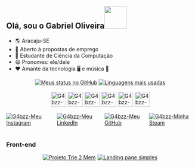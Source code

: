 ## Olá, sou o Gabriel Oliveira<img style="width: 60px" src="https://static.wixstatic.com/media/2a664a_2918b7c189654a41801111db622739b7~mv2.gif" />

- 🌎 Aracaju-SE
- 💼 Aberto à propostas de emprego
- 🏫 Estudante de Ciência da Computação
- 😄 Pronomes: ele/dele
- ❤️ Amante da tecnologia 🖥️ e música 🎸 

<div style="display: flex; align-items: center; gap:5px;justify-content: center;gap: 4px">
	<a href="https://github.com/G4bzz/"><img align="center" src="https://github-readme-stats.vercel.app/api?username=G4bzz&count_private=true&show_icons=true&theme=tokyonight&hide=prs,issues" alt="Meus status no GitHub" /></a>
	<a href="https://github.com/G4bzz/"><img align="center" src="https://github-readme-stats.vercel.app/api/top-langs/?username=G4bzz&theme=tokyonight&layout=compact&exclude_repo=tg4rc" alt="Linguagens mais usadas"/></a>
</div>

<br>

<div style="display: flex; align-items: center; gap:5px;justify-content: center;">
	<img style="width: 40px" src="https://cdn.jsdelivr.net/gh/devicons/devicon/icons/vscode/vscode-original.svg" alt="G4bzz-VsCode"/>
	<img style="width: 40px" src="https://cdn.jsdelivr.net/gh/devicons/devicon/icons/python/python-original.svg" alt="G4bzz-Python"/>
	<img style="width: 40px" src="https://cdn.jsdelivr.net/gh/devicons/devicon/icons/html5/html5-original.svg" alt="G4bzz-HTML"/>
	<img style="width: 40px" src="https://cdn.jsdelivr.net/gh/devicons/devicon/icons/css3/css3-original.svg" alt="G4bzz-CSS"/>
	<img style="width: 40px" src="https://cdn.jsdelivr.net/gh/devicons/devicon/icons/c/c-original.svg" alt="G4bzz-C"/>
	<img style="width: 40px" src="https://cdn.jsdelivr.net/gh/devicons/devicon/icons/github/github-original.svg" alt="G4bzz-GitHub"/>
</div>

<br>

<div style="display: flex; align-items: center; gap:5px;justify-content: center;">
	<a href="https://www.instagram.com/_gabe.cc/"><img src="https://img.shields.io/badge/Instagram-E4405F?style=for-the-badge&logo=instagram&logoColor=white" alt="G4bzz-Meu Instagram"/></a>
	<a href="https://www.linkedin.com/in/gabe-cc/"><img src="https://img.shields.io/badge/LinkedIn-0077B5?style=for-the-badge&logo=linkedin&logoColor=white" alt="G4bzz-Meu LinkedIn"/></a>
	<a href="https://github.com/G4bzz"><img src="https://img.shields.io/badge/GitHub-100000?style=for-the-badge&logo=github&logoColor=white" alt="G4bzz-Meu GitHub"/></a>
	<a href="https://steamcommunity.com/id/garielbr"><img src="https://img.shields.io/badge/Steam-000000?style=for-the-badge&logo=steam&logoColor=white" alt="G4bzz-Minha Steam"/></a>
</div>

<br>

### Front-end
<div style="display: flex; align-items: center; gap:5px;justify-content: center;">
	<a href="https://github.com/G4bzz/proj-ed-Trie2Mem"><img align="center" src="https://github-readme-stats.vercel.app/api/pin/?username=G4bzz&repo=proj-ed-Trie2Mem&theme=tokyonight" alt="Projeto Trie 2 Mem"/></a>
	<a href="https://github.com/G4bzz/page-curso"><img align="center" src="https://github-readme-stats.vercel.app/api/pin/?username=G4bzz&repo=page-curso&theme=tokyonight" alt="Landing page simples"/></a>
</div>